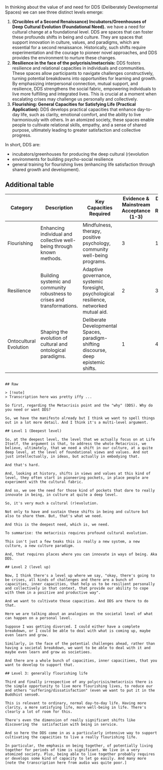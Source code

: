 
In thinking about the value of and need for DDS (Deliberately Developmental Spaces) we can see three distinct levels emerge:

1. **(Crucibles of a Second Renaissance) Incubators/Greenhouses of Deep Cultural Evolution (Foundational Need).** we have a need for cultural change at a foundational level. DDS are spaces that can foster these profounds shifts in being and culture. They are spaces that support innovation in culture, values, and paradigms, which are essential for a second renaissance. Historically, such shifts require experimentation and the courage to pioneer novel approaches, and DDS provides the environment to nurture these changes.
2. **Resilience in the face of the polycrisis/metacrisis:** DDS fosters resilience and relational capacities in individuals and communities. These spaces allow participants to navigate challenges constructively, turning potential breakdowns into opportunities for learning and growth. By emphasizing interpersonal connection, mutual support, and resilience, DDS strengthens the social fabric, empowering individuals to live more fulfilling and integrated lives. This is crucial at a moment when escalating crises may challenge us personally and collectively.
3. **Flourishing: General Capacities for Satisfying Life (Practical Application):** DDS develops practical capacities that enhance day-to-day life, such as clarity, emotional comfort, and the ability to live harmoniously with others. In an atomized society, these spaces enable people to cultivate relational skills, empathy, and a sense of shared purpose, ultimately leading to greater satisfaction and collective progress.

In short, DDS are:

- incubators/greenhouses for producing the deep cultural (r)evolution
- environments for building psycho-social resilience
- general training for flourishing lives (enhancing life satisfaction through shared growth and development).

## Additional table

| Category               | Description                                                               | Key Capacities Required                                                                  | Evidence & Mainstream Acceptance (1-3) | Depth of Work Required (1-4) | DDS Relevance (1-3) |
| ---------------------- | ------------------------------------------------------------------------- | ---------------------------------------------------------------------------------------- | -------------------------------------- | ---------------------------- | ------------------- |
| Flourishing            | Enhancing individual and collective well-being through known methods.     | Mindfulness, therapy, positive psychology, community well-being programs.                | 3                                      | 1/2                          | 1                   |
| Resilience             | Building systemic and community robustness to crises and transformations. | Adaptive governance, systemic foresight, psychological resilience, networked mutual aid. | 2                                      | 3                            | 2                   |
| Ontocultural Evolution | Shaping the evolution of cultural and ontological paradigms.              | Deliberate Developmental Spaces, paradigm-shifting discourse, deep epistemic shifts.     | 1                                      | 4                            | 3                   |
```

## Raw

> [!note]
> Transcription here was pretty iffy ...

So first, regarding the Metacrisis point and the "why" (DDS). Why do you need or want DDS?

So, we have the manifesto already but I think we want to spell things out in a lot more detail. And I think it's a multi-level argument.

## Level 1 (Deepest level)

So, at the deepest level, the level that we actually focus on at Life Itself, the argument is that, to address the whole Metacrisis, we believe, ultimately, that we need a shift in our culture, at a quite deep level, at the level of foundational views and values. And not just intellectually, in ideas, but actually in embodying that.

And that's hard.

And, looking at history, shifts in views and values at this kind of level, they often start in pioneering pockets, in place people are experiment with the cultural fabric.

And so, we see the need for those kind of pockets that dare to really innovate in being, in culture at quite a deep level.

So, it's very much a cultural (r)evolution.

Not only to have and sustain these shifts in being and culture but also to share them. But, that's what we need.

And this is the deepest need, which is, we need.

To summarise: the metacrisis requires profound cultural evolution.

This isn't just a few teaks this is really a new system, a new culture, a new culture paradigm.

And, that requires places where you can innovate in ways of being. Aka DDS.

## Level 2 (level up)

Now, I think there's a level up where we say, "okay, there's going to be crises, all kinds of challenges and there are a bunch of capacities, inner capacities, that help us to be resilient personally and collectively in that context, that provide our ability to cope with them in a positive and productive way".

And we want to cultivate those capacities. And DDS are there to do that.

Here we are talking about an analogies on the societal level of what can happen on a personal level.

Suppose I was getting divorced. I could either have a complete breakdown, or I could be able to deal with what is coming up, maybe even learn and grow.

Similarly, in the face of the potential challenges ahead, rather than having a societal breakdown, we want to be able to deal with it and maybe even learn and grow as societiees.

And there are a whole bunch of capacities, inner capacitiees, that you want to develop to support that.

## Level 3: generally flourishing life

Third and finally irrespective of any polycrisis/metacrisis there is the simple opportunity to live more flourishing lives, to reduce our and others "suffering/dissatisfaction" (even we want to put it in the Buddhist sense0.

This is relevant to ordinary, normal day-to-day life. Having more clarity, a more satisfying life, more well-being in life. There's clearly a lot of room for this.

There's even the dimension of really significant shifts like discovering the  satisfaction with being in service.

And so here the DDS come in as a particularly intensive way to support cultivating the capacities to live a really flourishing life.

In particular, the emphasis on being together, of potentially living together for periods of time is significant. We live in a very atomized society. Plus, being able to live together probably requires or develops some kind of capacity to let go easily. And many more [note the transcription here from audio was quite poor.]